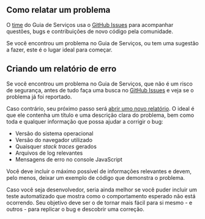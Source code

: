 Como relatar um problema
----

O [time](../sobre/autores.md) do Guia de Serviços usa o [GitHub Issues][GHISSUES] para acompanhar questões, bugs e 
contribuições de novo código pela comunidade.

Se você encontrou um problema no Guia de Serviços, ou tem uma sugestão a fazer, este é o lugar ideal para começar.

Criando um relatório de erro
----

Se você encontrou um problema no Guia de Serviços, que não é um risco de segurança, antes de tudo faça uma busca no 
[GitHub Issues][GHISSUES] e veja se o problema já foi reportado. 

Caso contrário, seu próximo passo será [abrir umo novo relatório][GHINEW]. O ideal é que ele contenha um título e uma descrição 
clara do problema, bem como toda e qualquer informação que possa ajudar a corrigir o bug:

* Versão do sistema operacional
* Versão do navegador utilizado
* Quaisquer _stack traces_ gerados
* Arquivos de log relevantes
* Mensagens de erro no console JavaScript

Você deve incluir o máximo possível de informações relevantes e devem, pelo menos, deixar um exemplo de código que 
demonstra o problema. 

Caso você seja desenvolvedor, seria ainda melhor se você puder incluir um teste automatizado que mostra como o 
comportamento esperado não está ocorrendo. Seu objetivo deve ser o de tornar mais fácil para si mesmo - e outros - para 
replicar o bug e descobrir uma correção.

[GHISSUES]:https://github.com/servicosgovbr/guia-de-servicos/issues
[GHINEW]:https://github.com/servicosgovbr/guia-de-servicos/issues/new
